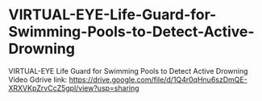 # VIRTUAL-EYE-Life-Guard-for-Swimming-Pools-to-Detect-Active-Drowning
VIRTUAL-EYE Life Guard for Swimming Pools to Detect Active Drowning
Video Gdrive link:
https://drive.google.com/file/d/1Q4r0qHnu6szDmQE-XRXVKpZrvCcZ5gpl/view?usp=sharing